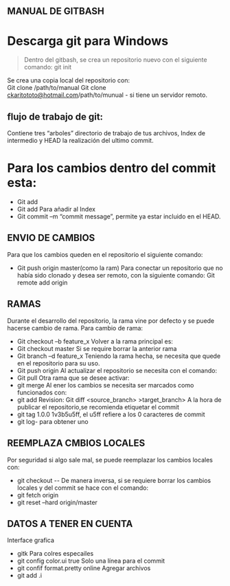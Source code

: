 ## MANUAL DE GITBASH
# Descarga git para Windows
> Dentro del gitbash, se crea un repositorio nuevo con el siguiente comando:
> git init
>
Se crea una copia local del repositorio con:	
Git clone /path/to/manual
Git clone ckaritototo@hotmail.com/path/to/munual - si tiene un servidor remoto.
## flujo de trabajo de git:
Contiene tres “arboles” directorio de trabajo de tus archivos, Index de intermedio y HEAD la realización del ultimo commit.
# Para los cambios dentro del commit esta:
+ Git add <filename>
+ Git add
Para añadir al Index
+ Git commit –m “commit message”, permite ya estar incluido en el HEAD.
## ENVIO DE CAMBIOS
Para que los cambios queden en el repositorio el siguiente comando:
+ Git push origin master(como la ram)
Para conectar un repositorio que no había sido clonado y desea ser remoto, con la siguiente comando:
Git remote add origin <server>
## RAMAS
Durante el desarrollo  del repositorio, la rama vine por defecto y se puede hacerse cambio de rama.
Para cambio de rama:
+ Git checkout –b feature_x 
Volver a la rama principal es:
+ Git checkout master
Si se require borrar la anterior rama
+ Git branch –d feature_x
Teniendo la rama hecha, se necesita que quede en el repositorio para su uso.
+ Git push origin <branch>
Al actualizar el repositorio se necesita con el comando:
+ Git pull
Otra rama que se desee activar:
+ git merge <branch>
Al ener los cambios se necesita ser marcados como funcionados con:
+ git add <filename>
Revision:
Git diff <source_branch> >target_branch>
A la hora de publicar el repositorio,se recomienda etiquetar el commit
+ git tag 1.0.0 1v3b5u5ff, el u5ff refiere a los 0 caracteres de commit 
+ git log- para obtener uno
## REEMPLAZA CMBIOS LOCALES

Por seguridad si algo sale mal, se puede reemplazar los cambios locales con:
+ git checkout -- <filename>
De manera inversa, si se requiere borrar los cambios locales y del commit se hace con el comando:
+ git fetch origin
+ git reset –hard origin/master
 ## DATOS A TENER EN CUENTA
Interface grafica
+ gitk
Para colres especailes 
+ git config color.ui true
Solo una línea para el commit 
+ git confif format.pretty online
Agregar archivos
+ git add .i



